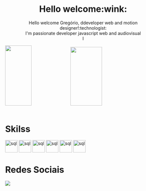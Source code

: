 <div align="center">
 <h1>Hello welcome:wink:</h1>
  <p>Hello welcome  Gregório, ddeveloper web and  motion designer!:technologist:	
  <br> I'm passionate  developer javascript web and audiovisual</br>I </p>
</div>

<div align="left">  
  <img width="41%" height="195px" src="https://github-readme-stats.vercel.app/api/top-langs/?username=gregoriodelucca&layout=compact&hide_border=true&title_color=00bfbf&text_color=00bfbf&bg_color=0d1117" />
 <img width="45%" height="190px" src="https://media.giphy.com/media/v1.Y2lkPTc5MGI3NjExM2E3OTZmNGY4ZDdlZjM1YmE2ZmRjZTBhMmM1MDY0ZDE3MDE2ODNmMiZjdD1z/RHvb57lEDGmxTKNBtI/giphy.gif" />
</div>
</div>

<div align="left"><br>
  <h1>Skilss</h1>
     <img align="center" alt="sql" height= "40" width="40" src="https://cdn.jsdelivr.net/gh/devicons/devicon/icons/nodejs/nodejs-original.svg">
    <img align="center" alt="sql" height= "40" width="40"  src="https://cdn.jsdelivr.net/gh/devicons/devicon/icons/react/react-original-wordmark.svg">
    <img align="center" alt="sql" height= "40" width="40"  src="https://user-images.githubusercontent.com/43537647/223166660-809dd18f-ed75-420e-a58e-f86ae3b5031f.png">
    <img align="center" alt="sql" height= "40" width="40"  src="https://cdn.jsdelivr.net/gh/devicons/devicon/icons/sass/sass-original.svg">
    <img align="center" alt="sql" height= "40" width="40" src="https://cdn.jsdelivr.net/gh/devicons/devicon/icons/figma/figma-original.svg">
    <img align="center" alt="sql" height= "40" width="40"  src="https://cdn.jsdelivr.net/gh/devicons/devicon/icons/aftereffects/aftereffects-original.svg">


</div>
<div align="left"> 
 <h1>Redes Sociais</h1>
  <a href="https://www.linkedin.com/in/gregoriodelucca/" target="_blank"><img src="https://img.shields.io/badge/-linkedin-blue?style=for-the-badge&logo=instagram&logoColor=white"</a>
</div> 



